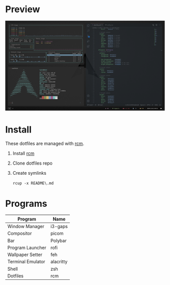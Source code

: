 # Preview

![Screenshot](.screenshots/theme.png)

# Install

These dotfiles are managed with [rcm](https://github.com/thoughtbot/rcm).

1. Install [rcm](https://github.com/thoughtbot/rcm)
2. Clone dotfiles repo
3. Create symlinks

    `rcup -x README\.md`

# Programs
| Program           | Name      |
| ----------------- | --------- |
| Window Manager    | i3-gaps   |
| Compositor        | picom     |
| Bar               | Polybar   |
| Program Launcher  | rofi      |
| Wallpaper Setter  | feh       |
| Terminal Emulator | alacritty |
| Shell             | zsh       |
| Dotfiles          | rcm       |
